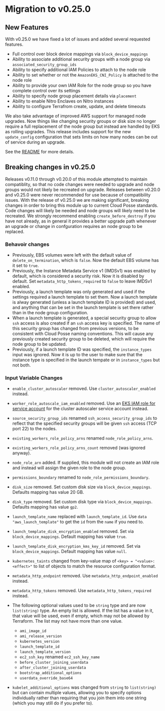 # Migration to v0.25.0

## New Features

With v0.25.0 we have fixed a lot of issues and added several requested features. 

- Full control over block device mappings via `block_device_mappings`
- Ability to associate additional security groups with a node group via `associated_security_group_ids`
- Ability to specify additional IAM Policies to attach to the node role
- Ability to set whether or not the `AmazonEKS_CNI_Policy` is attached to the node role
- Ability to provide your own IAM Role for the node group so you have complete control over its settings
- Ability to specify node group placement details via `placement`
- Ability to enable Nitro Enclaves on Nitro instances
- Ability to configure Terrafrom create, update, and delete timeouts

We also take advantage of improved AWS support for managed node upgrades. Now things like changing security groups or disk size no longer require a full replacement of the node group but instead are handled by EKS as rolling upgrades. This release includes support for the new `update_config` configuration that sets limits on how many nodes can be out of service during an upgrade.



See the [README](https://github.com/cloudposse/terraform-aws-eks-node-group) for more details.

## Breaking changes in v0.25.0

Releases v0.11.0 through v0.20.0 of this module attempted to maintain compatiblity, so that no code changes were needed to upgrade and node groups would not likely be
recreated on upgrade. Releases between v0.20.0 and v0.25.0 were never
recommended for use because of compatibility issues. With the release
of v0.25.0 we are making significant, breaking changes in order to bring
this module up to current Cloud Posse standards. Code changes will likely
be needed and node groups will likely need to be recreated. We strongly recommend
enabling `create_before_destroy` if you have not already, as in general
it provides a better upgrade path whenever an upgrade or change in confguration requires an node group to be replaced.

### Behavoir changes

- Previously, EBS volumes were left with the default value of `delete_on_termination`, which is `false`. Now the default EBS volume has it set to `true`. 
- Previously, the Instance Metadata Service v1 (IMDSv1) was enabled by default, which is considered a security risk. Now it is disabled by default. Set `metadata_http_tokens_required` to `false` to leave IMDSv1 enabled.
- Previously, a launch template was only generated and used if the settings required a launch template to set them. Now a launch template is alway generated (unless a launch template ID is provided) and used, and anything that can be set in the launch template is set there rather than in the node group configuration.
- When a launch template is generated, a special security group to allow `ssh` access is also created if an `ssh` access key is specified. The name of this security group has changed from previous versions, to be consistent with Cloud Posse naming conventions. This will cause any previously created security group to be deleted, which will require the node group to be updated. 
- Previously, if a launch template ID was specified, the `instance_types` input was ignored. Now it is up to the user to make sure that the instance type is specified in the launch tempate or in `instance_types` but not both.



### Input Variable Changes

- `enable_cluster_autoscaler` removed. Use `cluster_autoscaler_enabled` instead.

- `worker_role_autoscale_iam_enabled` removed. Use an [EKS IAM role for service account](https://docs.aws.amazon.com/eks/latest/userguide/iam-roles-for-service-accounts.html) for the cluster autoscaler service account instead.

- `source_security_group_ids` renamed `ssh_access_security_group_ids` to reflect that the specified security groups will be given `ssh` access (TCP port 22) to the nodes. 

- `existing_workers_role_policy_arns` renamed `node_role_policy_arns`.

- `existing_workers_role_policy_arns_count` removed (was ignored anyway).

- `node_role_arn` added. If supplied, this module will not create an IAM role and instead will assign the given role to the node group.

- `permissions_boundary` renamed to `node_role_permissions_boundary`.

- `disk_size` removed. Set custom disk size via `block_device_mappings`. Defaults mapping has value 20 GB.

- `disk_type` removed. Set custom disk type via `block_device_mappings`. Defaults mapping has value `gp2`.

- `launch_template_name` replaced with `launch_template_id`. Use `data "aws_launch_template"` to get the `id` from the `name` if you need to.

- `launch_template_disk_encryption_enabled` removed. Set  via `block_device_mappings`. Default mapping has value `true`. 

- `launch_template_disk_encryption_kms_key_id` removed. Set  via `block_device_mappings`. Default mapping has value `null`. 

- `kubernetes_taints` changed from key-value map of `<key> = "<value>:<effect>"` to list of objects to match the resource configuration format.

- `metadata_http_endpoint` removed. Use `metadata_http_endpoint_enabled` instead.

- `metadata_http_tokens` removed. Use `metadata_http_tokens_required` instead.

- The following optional values used to be `string` type and are now `list(string)` type. An empty list is allowed. If the list has a value in it, that value will be used, even if empty, which may not be allowed by Terraform. The list may not have more than one value.

  - `ami_image_id`
  - `ami_release_version`
  - `kubernetes_version`
  - `launch_template_id`
  - `launch_template_version`
  - `ec2_ssh_key` renamed `ec2_ssh_key_name`
  - `before_cluster_joining_userdata`
  - `after_cluster_joining_userdata`
  - `bootstrap_additional_options`
  - `userdata_override_base64`

- `kubelet_additional_options` was changed from `string` to `list(string)` but can contain multiple values, allowing you to specify options individually rather than requiring that you join them into one string (which you may still do if you prefer to).

  

